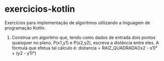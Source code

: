 # exercicios-kotlin
Exercícios para implementação de algoritmos utilizando a linguagem de programação Kotlin.

1. Construa um algoritmo que, tendo como dados de entrada dois pontos quaisquer no plano, P(x1,y1) e P(x2,y2), escreva a distância entre eles. 
A fórmula que efetua tal cálculo é: distancia = RAIZ_QUADRADA((x2 - x1)² + (y2 - y1)²)
